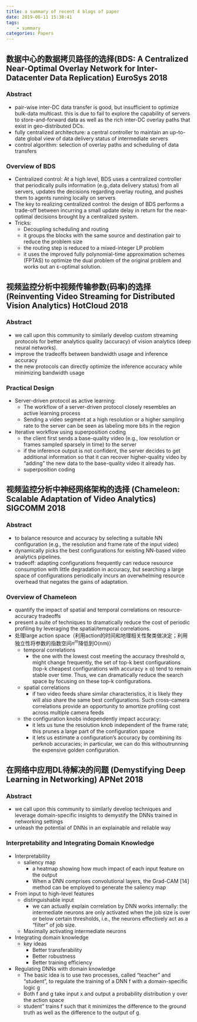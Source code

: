 ```yaml
---
title: a summary of recent 4 blogs of paper
date: 2019-06-11 15:38:41
tags:
    - summary
categories: Papers
---
```

## 数据中心的数据拷贝路径的选择(BDS: A Centralized Near-Optimal Overlay Network for Inter-Datacenter Data Replication) EuroSys 2018 
### Abstract
- pair-wise inter-DC data transfer is good, but insufficient to optimize bulk-data multicast. this is due to fail to explore the capability of servers to store-and-forward data as well as the rich inter-DC overlay paths that exist in geo-distributed DCs.
- fully centralized architecture: a central controller to maintain an up-to-date global view of data delivery status of intermediate servers
- control algorithm: selection of overlay paths and scheduling of data transfers

### Overview of BDS
- Centralized control: At a high level, BDS uses a centralized controller that periodically pulls information (e.g.,data delivery status) from all servers, updates the decisions regarding overlay routing, and pushes them to agents running locally on servers
- The key to realizing centralized control: the design of BDS performs a trade-off between incurring a small update delay in return for the near-optimal decisions brought by a centralized system.
- Tricks:
  - Decoupling scheduling and routing
  - it groups the blocks with the same source and destination pair to reduce the problem size
  - the routing step is reduced to a mixed-integer LP problem
  - it uses the improved fully polynomial-time approximation schemes (FPTAS) to optimize the dual problem of the original problem and works out an ε-optimal solution.

## 视频监控分析中视频传输参数(码率)的选择 (Reinventing Video Streaming for Distributed Vision Analytics) HotCloud 2018 

### Abstract
- we call upon this community to similarly develop custom streaming protocols for better analytics quality (accuracy) of vision analytics (deep neural networks).
- improve the tradeoffs between bandwidth usage and inference accuracy
- the new protocols can directly optimize the inference accuracy while minimizing bandwidth usage

### Practical Design
- Server-driven protocol as active learning:
  - The workflow of a server-driven protocol closely resembles an active learning process
  - Sending a video segment at a high resolution or a higher sampling rate to the server can be seen as labeling more bits in the region
- Iterative workflow using superposition coding
  - the client first sends a base-quality video (e.g., low resolution or frames sampled sparsely in time) to the server
  - if the inference output is not confident, the server decides to get additional information so that it can recover higher-quality video by “adding” the new data to the base-quality video it already has.
  - superposition coding

## 视频监控分析中神经网络架构的选择 (Chameleon: Scalable Adaptation of Video Analytics) SIGCOMM 2018 
### Abstract
- to balance resource and accuracy by selecting a suitable NN configuration (e.g., the resolution and frame rate of the input video)
- dynamically picks the best configurations for existing NN-based video analytics pipelines.
- tradeoff: adapting configurations frequently can reduce resource consumption with little degradation in accuracy, but searching a large space of configurations periodically incurs an overwhelming resource overhead that negates the gains of adaptation.

### Overview of Chameleon
- quantify the impact of spatial and temporal correlations on resource-accuracy tradeoffs
- present a suite of techniques to dramatically reduce the cost of periodic profiling by leveraging the spatial/temporal correlations.
- 处理large action space（利用action的时间和地理相关性聚类做决定；利用独立性将参数的指数空间$n^m$降低到O(nm)）
  - temporal correlations
    - the one with the lowest cost meeting the accuracy threshold α, might change frequently, the set of top-k best configurations (top-k cheapest configurations with accuracy ≥ α) tend to remain stable over time. Thus, we can dramatically reduce the search space by focusing on these top-k configurations.
  - spatial correlations
    - if two video feeds share similar characteristics, it is likely they will also share the same best configurations. Such cross-camera correlations provide an opportunity to amortize profiling cost across multiple camera feeds
  - the configuration knobs independently impact accuracy:
    - it lets us tune the resolution knob independent of the frame rate; this prunes a large part of the configuration space
    - it lets us estimate a configuration’s accuracy by combining its perknob accuracies; in particular, we can do this withoutrunning the expensive golden configuration.

## 在网络中应用DL待解决的问题 (Demystifying Deep Learning in Networking) APNet 2018 

### Abstract
- we call upon this community to similarly develop techniques and leverage domain-specific insights to demystify the DNNs trained in networking settings
- unleash the potential of DNNs in an explainable and reliable way

### Interpretability and Integrating Domain Knowledge
- Interpretability
  - saliency map
    -  a heatmap showing how much impact of each input feature on the output
    - When a DNN comprises convolutional layers, the Grad-CAM [14] method can be employed to generate the saliency map
- From input to high-level features
  - distinguishable input
    - we can actually explain correlation by DNN works internally: the intermediate neurons are only activated when the job size is over or below certain thresholds, i.e., the neurons effectively act as a “filter” of job size. 
  - Maximally activating intermediate neurons
- Integrating domain knowledge
  - key ideas
    - Better transferability
    - Better robustness
    - Better training efficiency
- Regulating DNNs with domain knowledge
  - The basic idea is to use two processes, called “teacher” and “student”, to regulate the training of a DNN f with a domain-specific logic g
  - Both f and g take input x and output a probability distribution y over the action space
  - student” trains f such that it minimizes the difference to the ground truth as well as the difference to the output of g.